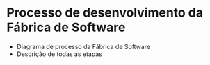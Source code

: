 # Processo de desenvolvimento da Fábrica de Software

- Diagrama de processo da Fábrica de Software
- Descrição de todas as etapas